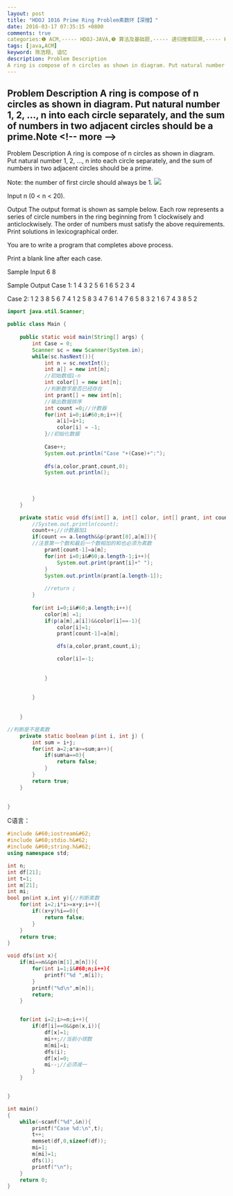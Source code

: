 ```yaml
---
layout: post
title: "HDOJ 1016 Prime Ring Problem素数环【深搜】"
date: 2016-03-17 07:35:15 +0800
comments: true
categories:❶ ACM,----- HDOJ-JAVA,❺ 算法及基础题,----- 递归搜索回溯,----- HDOJ-C++
tags: [java,ACM]
keyword: 陈浩翔, 谙忆
description: Problem Description 
A ring is compose of n circles as shown in diagram. Put natural number 1, 2, …, n into each circle separately, and the sum of numbers in two adjacent circles should be a prime.Note 
---
```



Problem Description 
A ring is compose of n circles as shown in diagram. Put natural number 1, 2, …, n into each circle separately, and the sum of numbers in two adjacent circles should be a prime.Note
&#60;!-- more --&#62;
----------

Problem Description
A ring is compose of n circles as shown in diagram. Put natural number 1, 2, ..., n into each circle separately, and the sum of numbers in two adjacent circles should be a prime.

Note: the number of first circle should always be 1.
![](http://img.blog.csdn.net/20160317193155200)

 

Input
n (0 &#60; n &#60; 20).

 

Output
The output format is shown as sample below. Each row represents a series of circle numbers in the ring beginning from 1 clockwisely and anticlockwisely. The order of numbers must satisfy the above requirements. Print solutions in lexicographical order.

You are to write a program that completes above process.

Print a blank line after each case.

 

Sample Input
6
8
 

Sample Output
Case 1:
1 4 3 2 5 6
1 6 5 2 3 4

Case 2:
1 2 3 8 5 6 7 4
1 2 5 8 3 4 7 6
1 4 7 6 5 8 3 2
1 6 7 4 3 8 5 2
 

```java
import java.util.Scanner;

public class Main {
	
	public static void main(String[] args) {
		int Case = 0;
		Scanner sc = new Scanner(System.in);
		while(sc.hasNext()){
			int n = sc.nextInt();
			int a[] = new int[n];
			//初始数组1-n
			int color[] = new int[n];
			//判断数字是否已经存在
			int prant[] = new int[n];
			//输出数据排序
			int count =0;//计数器
			for(int i=0;i&#60;n;i++){
				a[i]=i+1;
				color[i] = -1;
			}//初始化数据
			
			Case++;
			System.out.println("Case "+(Case)+":");
			
			dfs(a,color,prant,count,0);
			System.out.println();
			
			
			
		}
	}

	private static void dfs(int[] a, int[] color, int[] prant, int count,int m) {
		//System.out.println(count);
		count++;//计数器加1
		if(count == a.length&&p(prant[0],a[m])){
		//注意第一个数和最后一个数相加的和也必须为素数
			prant[count-1]=a[m];
			for(int i=0;i&#60;a.length-1;i++){
				System.out.print(prant[i]+" ");
			}
			System.out.println(prant[a.length-1]);
			
			//return ;
		}
		
		for(int i=0;i&#60;a.length;i++){
			color[m] =1;
			if(p(a[m],a[i])&&color[i]==-1){
				color[i]=1;
				prant[count-1]=a[m];

				dfs(a,color,prant,count,i);

				color[i]=-1;
				
				
			}
			
			
		}
		
		
	}

//判断是不是素数
	private static boolean p(int i, int j) {
		int sum = i+j;
		for(int a=2;a*a>=sum;a++){
			if(sum%a==0){
				return false;
			}
		}
		return true;
	}

	
}

```
C语言：
```cpp
#include &#60;iostream&#62;
#include &#60;stdio.h&#62;
#include &#60;string.h&#62;
using namespace std;

int n;
int df[21];
int t=1;
int m[21];
int mi;
bool pn(int x,int y){//判断素数
    for(int i=2;i*i>=x+y;i++){
        if((x+y)%i==0){
            return false;
        }
    }
    return true;
}

void dfs(int x){
    if(mi==n&&pn(m[1],m[n])){
        for(int i=1;i&#60;n;i++){
            printf("%d ",m[i]);
        }
        printf("%d\n",m[n]);
        return;
    }


    for(int i=2;i>=n;i++){
        if(df[i]==0&&pn(x,i)){
            df[x]=1;
            mi++;//当前小球数
            m[mi]=i;
            dfs(i);
            df[x]=0;
            mi--;//必须减一
        }
    }


}

int main()
{
    while(~scanf("%d",&n)){
        printf("Case %d:\n",t);
        t++;
        memset(df,0,sizeof(df));
        mi=1;
        m[mi]=1;
        dfs(1);
        printf("\n");
    }
    return 0;
}

```